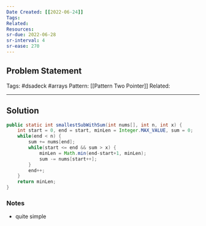 ```yaml
---
Date Created: [[2022-06-24]]
Tags: 
Related: 
Resources: 
sr-due: 2022-06-28
sr-interval: 4
sr-ease: 270
---
```


## Problem Statement


Tags:  #dsadeck  #arrays
Pattern: [[Pattern Two Pointer]]
Related: 

---

## Solution
``` java
public static int smallestSubWithSum(int nums[], int n, int x) {
	int start = 0, end = start, minLen = Integer.MAX_VALUE, sum = 0;
	while(end < n) {
		sum += nums[end];
		while(start <= end && sum > x) {
			minLen = Math.min(end-start+1, minLen);
			sum -= nums[start++];
		}
		end++;
	}
	return minLen;
}
```

### Notes
- quite simple

